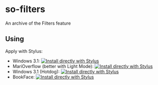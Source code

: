 # so-filters
An archive of the Filters feature

## Using
Apply with Stylus:
- Windows 3.1: [![Install directly with Stylus](https://img.shields.io/badge/Install%20directly%20with-Stylus-00adad.svg)](https://raw.githubusercontent.com/zurgeg/so-filters/master/styles/windows3.1.user.css)
- MariOverflow (better with Light Mode): [![Install directly with Stylus](https://img.shields.io/badge/Install%20directly%20with-Stylus-00adad.svg)](https://raw.githubusercontent.com/zurgeg/so-filters/master/styles/marioverflow.user.css)
- Windows 3.1 (Hotdog): [![Install directly with Stylus](https://img.shields.io/badge/Install%20directly%20with-Stylus-00adad.svg)](https://raw.githubusercontent.com/zurgeg/so-filters/master/styles/windows3.1.hotdog.user.css)
- BookFace:  [![Install directly with Stylus](https://img.shields.io/badge/Install%20directly%20with-Stylus-00adad.svg)](https://raw.githubusercontent.com/zurgeg/so-filters/master/styles/bookface.user.css)
